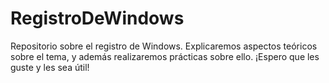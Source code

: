 # RegistroDeWindows
Repositorio sobre el registro de Windows.
Explicaremos aspectos teóricos sobre el tema, y además realizaremos prácticas sobre ello.
¡Espero que les guste y les sea útil!
